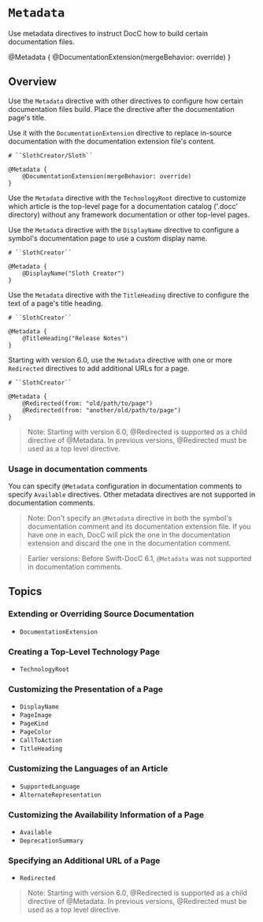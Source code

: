 # ``Metadata``

Use metadata directives to instruct DocC how to build certain documentation files.

@Metadata {
    @DocumentationExtension(mergeBehavior: override)
}

## Overview

Use the `Metadata` directive with other directives to configure how certain documentation files build. Place the directive after the documentation page's title. 

Use it with the ``DocumentationExtension`` directive to replace in-source documentation with the documentation extension file's content. 

```
# ``SlothCreator/Sloth``

@Metadata {
    @DocumentationExtension(mergeBehavior: override)
}
```

Use the `Metadata` directive with the ``TechnologyRoot`` directive to customize which article is the top-level page for a documentation catalog ('.docc' directory) without any framework documentation or other top-level pages.

Use the `Metadata` directive with the ``DisplayName`` directive to configure a symbol's documentation page to use a custom display name.

```
# ``SlothCreator``

@Metadata {
    @DisplayName("Sloth Creator")
}
```

Use the `Metadata` directive with the ``TitleHeading`` directive to configure the text of a page's title heading.

```
# ``SlothCreator``

@Metadata {
    @TitleHeading("Release Notes")
}
```

Starting with version 6.0, use the `Metadata` directive with one or more ``Redirected`` directives
to add additional URLs for a page.
```
# ``SlothCreator``

@Metadata {
    @Redirected(from: "old/path/to/page")
    @Redirected(from: "another/old/path/to/page")
}
```

> Note: Starting with version 6.0, @Redirected is supported as a child directive of @Metadata. In
previous versions, @Redirected must be used as a top level directive.

### Usage in documentation comments

You can specify `@Metadata` configuration in documentation comments to specify ``Available`` directives. Other metadata directives are 
not supported in documentation comments.  

> Note: Don't specify an `@Metadata` directive in both the symbol's documentation comment and its documentation extension file.
If you have one in each, DocC will pick the one in the documentation extension and discard the one in the documentation
comment.

> Earlier versions: Before Swift-DocC 6.1, `@Metadata` was not supported in documentation comments.

## Topics

### Extending or Overriding Source Documentation

- ``DocumentationExtension``

### Creating a Top-Level Technology Page

- ``TechnologyRoot``

### Customizing the Presentation of a Page

- ``DisplayName``
- ``PageImage``
- ``PageKind``
- ``PageColor``
- ``CallToAction``
- ``TitleHeading``

### Customizing the Languages of an Article

- ``SupportedLanguage``
- ``AlternateRepresentation``

### Customizing the Availability Information of a Page

- ``Available``
- ``DeprecationSummary``

### Specifying an Additional URL of a Page

- ``Redirected``

> Note: Starting with version 6.0, @Redirected is supported as a child directive of @Metadata. In
previous versions, @Redirected must be used as a top level directive.

<!-- Copyright (c) 2021-2024 Apple Inc and the Swift Project authors. All Rights Reserved. -->
